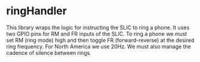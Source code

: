 # ringHandler

This library wraps the logic for instructing the SLIC to ring a phone. It uses two GPIO pins for RM and FR inputs of the SLIC. To ring a phone we must set RM (ring mode) high and then toggle FR (forward-reverse) at the desired ring frequency. For North America we use 20Hz. We must also manage the cadence of silence between rings. 